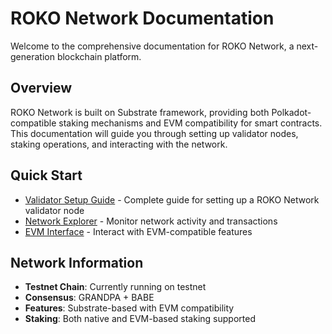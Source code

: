 # ROKO Network Documentation

Welcome to the comprehensive documentation for ROKO Network, a next-generation blockchain platform.

## Overview

ROKO Network is built on Substrate framework, providing both Polkadot-compatible staking mechanisms and EVM compatibility for smart contracts. This documentation will guide you through setting up validator nodes, staking operations, and interacting with the network.

## Quick Start

- [Validator Setup Guide](validator-setup.md) - Complete guide for setting up a ROKO Network validator node
- [Network Explorer](https://roko-explorer.ntfork.com/) - Monitor network activity and transactions
- [EVM Interface](https://roko-evm-interface.com/) - Interact with EVM-compatible features

## Network Information

- **Testnet Chain**: Currently running on testnet
- **Consensus**: GRANDPA + BABE
- **Features**: Substrate-based with EVM compatibility
- **Staking**: Both native and EVM-based staking supported 